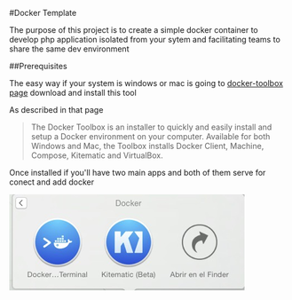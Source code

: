 #Docker Template

The purpose of this project is to create a simple docker container to 
develop php application isolated from your sytem and facilitating teams to share the same dev 
environment 

##Prerequisites

The easy way if your system is windows or mac  is going to [docker-toolbox page](https://www.docker.com/docker-toolbox) download and install this tool

As described in that page 

>The Docker Toolbox is an installer to quickly and easily install and setup a Docker environment 
on your computer. Available for both Windows and Mac, the Toolbox installs Docker Client, Machine, Compose, Kitematic and VirtualBox.


Once installed if you'll have two main apps and both of them serve for conect and add docker 

![image apps docker](images/dockerapps.jpg)